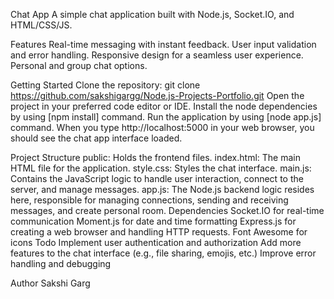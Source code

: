 Chat App
    A simple chat application built with Node.js, Socket.IO, and HTML/CSS/JS.

Features
    Real-time messaging with instant feedback.
    User input validation and error handling.
    Responsive design for a seamless user experience.
    Personal and group chat options.

Getting Started
    Clone the repository: git clone https://github.com/sakshigargg/Node.js-Projects-Portfolio.git
    Open the project in your preferred code editor or IDE.
    Install the node dependencies by using [npm install] command.
    Run the application by using [node app.js] command.
    When you type http://localhost:5000 in your web browser, you should see the chat app interface loaded.

Project Structure
    public: Holds the frontend files.
        index.html: The main HTML file for the application.
        style.css: Styles the chat interface.
        main.js: Contains the JavaScript logic to handle user interaction, connect to the server, and manage messages.
    app.js: The Node.js backend logic resides here, responsible for managing connections, sending and receiving messages, and create personal room.
Dependencies
    Socket.IO for real-time communication
    Moment.js for date and time formatting
    Express.js for creating a web browser and handling HTTP requests.
    Font Awesome for icons
Todo
    Implement user authentication and authorization
    Add more features to the chat interface (e.g., file sharing, emojis, etc.)
    Improve error handling and debugging

Author
Sakshi Garg
